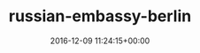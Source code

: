 ---
title:		"russian-embassy-berlin"
mediatype:		"upload"
description:		"TBC"
date:		"2016-12-09 11:24:15+00:00"
album:		"city"
filename:		"russian-embassy-berlin.md"
series:		""
cl_public_id:		"city/russian-embassy-berlin"
cl_version:		1497000393
format:		"tiff"
bytes:		1646216
width:		810
height:		1440
exposure_mode:		"Auto"
program:		"Aperture-priority AE"
aperture:		"7.1"
focal_length:		"24.0 mm"
iso:		"200"
shutter_speed:		"1/40"
metering:		"Multi-segment"
flash:		"Off, Did not fire"
white_balance:		"Custom"
colour_temp:		"5550"
has_crop:		"false"
orientation:		"Horizontal (normal)"
camera_model:		"NIKON D800"
lens_info:		"24-70mm f/2.8"
artist:		"No artist info"
x_resolution:		"300"
y_resolution:		"300"
---